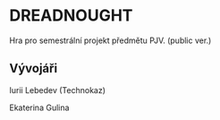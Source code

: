 # DREADNOUGHT

Hra pro semestrální projekt předmětu PJV. (public ver.)

## Vývojáři

Iurii Lebedev (Technokaz)

Ekaterina Gulina
